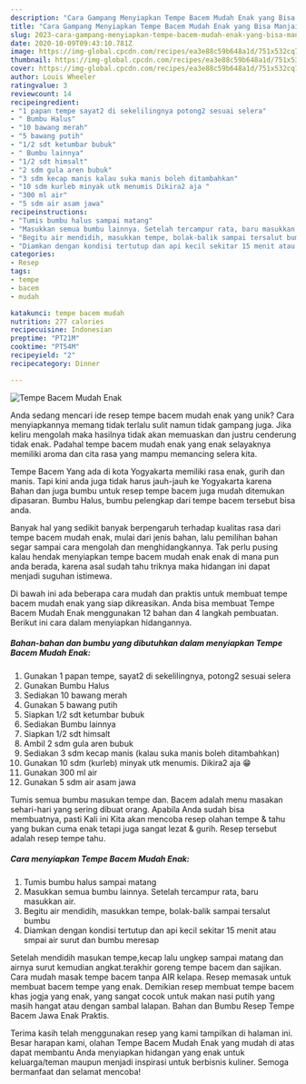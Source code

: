 ```yaml
---
description: "Cara Gampang Menyiapkan Tempe Bacem Mudah Enak yang Bisa Manjain Lidah"
title: "Cara Gampang Menyiapkan Tempe Bacem Mudah Enak yang Bisa Manjain Lidah"
slug: 2023-cara-gampang-menyiapkan-tempe-bacem-mudah-enak-yang-bisa-manjain-lidah
date: 2020-10-09T09:43:10.781Z
image: https://img-global.cpcdn.com/recipes/ea3e88c59b648a1d/751x532cq70/tempe-bacem-mudah-enak-foto-resep-utama.jpg
thumbnail: https://img-global.cpcdn.com/recipes/ea3e88c59b648a1d/751x532cq70/tempe-bacem-mudah-enak-foto-resep-utama.jpg
cover: https://img-global.cpcdn.com/recipes/ea3e88c59b648a1d/751x532cq70/tempe-bacem-mudah-enak-foto-resep-utama.jpg
author: Louis Wheeler
ratingvalue: 3
reviewcount: 14
recipeingredient:
- "1 papan tempe sayat2 di sekelilingnya potong2 sesuai selera"
- " Bumbu Halus"
- "10 bawang merah"
- "5 bawang putih"
- "1/2 sdt ketumbar bubuk"
- " Bumbu lainnya"
- "1/2 sdt himsalt"
- "2 sdm gula aren bubuk"
- "3 sdm kecap manis kalau suka manis boleh ditambahkan"
- "10 sdm kurleb minyak utk menumis Dikira2 aja "
- "300 ml air"
- "5 sdm air asam jawa"
recipeinstructions:
- "Tumis bumbu halus sampai matang"
- "Masukkan semua bumbu lainnya. Setelah tercampur rata, baru masukkan air."
- "Begitu air mendidih, masukkan tempe, bolak-balik sampai tersalut bumbu"
- "Diamkan dengan kondisi tertutup dan api kecil sekitar 15 menit atau smpai air surut dan bumbu meresap"
categories:
- Resep
tags:
- tempe
- bacem
- mudah

katakunci: tempe bacem mudah 
nutrition: 277 calories
recipecuisine: Indonesian
preptime: "PT21M"
cooktime: "PT54M"
recipeyield: "2"
recipecategory: Dinner

---
```



![Tempe Bacem Mudah Enak](https://img-global.cpcdn.com/recipes/ea3e88c59b648a1d/751x532cq70/tempe-bacem-mudah-enak-foto-resep-utama.jpg)

Anda sedang mencari ide resep tempe bacem mudah enak yang unik? Cara menyiapkannya memang tidak terlalu sulit namun tidak gampang juga. Jika keliru mengolah maka hasilnya tidak akan memuaskan dan justru cenderung tidak enak. Padahal tempe bacem mudah enak yang enak selayaknya memiliki aroma dan cita rasa yang mampu memancing selera kita.

Tempe Bacem Yang ada di kota Yogyakarta memiliki rasa enak, gurih dan manis. Tapi kini anda juga tidak harus jauh-jauh ke Yogyakarta karena Bahan dan juga bumbu untuk resep tempe bacem juga mudah ditemukan dipasaran. Bumbu Halus, bumbu pelengkap dari tempe bacem tersebut bisa anda.

Banyak hal yang sedikit banyak berpengaruh terhadap kualitas rasa dari tempe bacem mudah enak, mulai dari jenis bahan, lalu pemilihan bahan segar sampai cara mengolah dan menghidangkannya. Tak perlu pusing kalau hendak menyiapkan tempe bacem mudah enak enak di mana pun anda berada, karena asal sudah tahu triknya maka hidangan ini dapat menjadi suguhan istimewa.


Di bawah ini ada beberapa cara mudah dan praktis untuk membuat tempe bacem mudah enak yang siap dikreasikan. Anda bisa membuat Tempe Bacem Mudah Enak menggunakan 12 bahan dan 4 langkah pembuatan. Berikut ini cara dalam menyiapkan hidangannya.

<!--inarticleads1-->

##### Bahan-bahan dan bumbu yang dibutuhkan dalam menyiapkan Tempe Bacem Mudah Enak:

1. Gunakan 1 papan tempe, sayat2 di sekelilingnya, potong2 sesuai selera
1. Gunakan  Bumbu Halus
1. Sediakan 10 bawang merah
1. Gunakan 5 bawang putih
1. Siapkan 1/2 sdt ketumbar bubuk
1. Sediakan  Bumbu lainnya
1. Siapkan 1/2 sdt himsalt
1. Ambil 2 sdm gula aren bubuk
1. Sediakan 3 sdm kecap manis (kalau suka manis boleh ditambahkan)
1. Gunakan 10 sdm (kurleb) minyak utk menumis. Dikira2 aja 😁
1. Gunakan 300 ml air
1. Gunakan 5 sdm air asam jawa


Tumis semua bumbu masukan tempe dan. Bacem adalah menu masakan sehari-hari yang sering dibuat orang. Apabila Anda sudah bisa membuatnya, pasti Kali ini Kita akan mencoba resep olahan tempe &amp; tahu yang bukan cuma enak tetapi juga sangat lezat &amp; gurih. Resep tersebut adalah resep tempe tahu. 

<!--inarticleads2-->

##### Cara menyiapkan Tempe Bacem Mudah Enak:

1. Tumis bumbu halus sampai matang
1. Masukkan semua bumbu lainnya. Setelah tercampur rata, baru masukkan air.
1. Begitu air mendidih, masukkan tempe, bolak-balik sampai tersalut bumbu
1. Diamkan dengan kondisi tertutup dan api kecil sekitar 15 menit atau smpai air surut dan bumbu meresap


Setelah mendidih masukan tempe,kecap lalu ungkep sampai matang dan airnya surut kemudian angkat.terakhir goreng tempe bacem dan sajikan. Cara mudah masak tempe bacem tanpa AIR kelapa. Resep memasak untuk membuat bacem tempe yang enak. Demikian resep membuat tempe bacem khas jogja yang enak, yang sangat cocok untuk makan nasi putih yang masih hangat atau dengan sambal lalapan. Bahan dan Bumbu Resep Tempe Bacem Jawa Enak Praktis. 

Terima kasih telah menggunakan resep yang kami tampilkan di halaman ini. Besar harapan kami, olahan Tempe Bacem Mudah Enak yang mudah di atas dapat membantu Anda menyiapkan hidangan yang enak untuk keluarga/teman maupun menjadi inspirasi untuk berbisnis kuliner. Semoga bermanfaat dan selamat mencoba!
